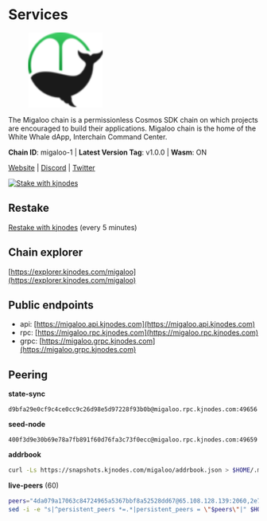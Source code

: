 # Services

<figure><img src="https://raw.githubusercontent.com/kj89/cosmos-images/main/logos/migaloo.png" width="150" alt=""><figcaption></figcaption></figure>

The Migaloo chain is a permissionless Cosmos SDK chain on which  projects are encouraged to build their applications. Migaloo chain  is the home of the White Whale dApp, Interchain Command Center.

**Chain ID**: migaloo-1 | **Latest Version Tag**: v1.0.0 | **Wasm**: ON

[Website](https://whitewhale.money) | [Discord](https://discord.gg/AyvcgD4jy3) | [Twitter](https://twitter.com/WhiteWhaleDefi)

[![Stake with kjnodes](https://i.ibb.co/cr44Q8j/button-stake-with-kjnodes.png)](https://restake.app/migaloo/migaloovaloper1jxtgnfw3tatfh90ju9j76dfrt3yea0zw2vnr8v)

## Restake

[Restake with kjnodes](https://restake.app/migaloo/migaloovaloper1jxtgnfw3tatfh90ju9j76dfrt3yea0zw2vnr8v) (every 5 minutes)
## Chain explorer
[https://explorer.kjnodes.com/migaloo](https://explorer.kjnodes.com/migaloo)

## Public endpoints

* api: [https://migaloo.api.kjnodes.com](https://migaloo.api.kjnodes.com)
* rpc: [https://migaloo.rpc.kjnodes.com](https://migaloo.rpc.kjnodes.com)
* grpc: [https://migaloo.grpc.kjnodes.com](https://migaloo.grpc.kjnodes.com)

## Peering

**state-sync**

```text
d9bfa29e0cf9c4ce0cc9c26d98e5d97228f93b0b@migaloo.rpc.kjnodes.com:49656
```

**seed-node**

```text
400f3d9e30b69e78a7fb891f60d76fa3c73f0ecc@migaloo.rpc.kjnodes.com:49659
```

**addrbook**
```bash
curl -Ls https://snapshots.kjnodes.com/migaloo/addrbook.json > $HOME/.migalood/config/addrbook.json
```

**live-peers** (60)
```bash
peers="4da079a17063c84724965a5367bbf8a52528dd67@65.108.128.139:2060,2e756df28be5e4fa7d332ba732a160202ef86eee@167.235.21.165:26656,ad9d79aba19b176117aa0c73e519ee66d205b6ea@135.181.223.115:2550,aba0c3f98fb5bef1a0d991b8e2b8bba24f9908b6@65.108.111.236:55736,f4cada0792353a16093ea9ecb872cb5962ce01ce@65.109.71.210:26656,ccaccdf6bafcb57197d86a1420a289cd39fe0ae9@85.10.200.231:8095,6c42aacf3939d503bad695d86108d214680e04a8@144.76.175.189:20756,175ca82ab5b282549d68d79ff2c3703d26bcacef@141.94.109.71:20757,78f0f5aa89b7ed92a5728dd3f67f646d8dda5213@198.244.228.162:55736,9780ea85f4d0f4cb5ebca14992ce11ebe1982d35@188.172.229.26:26656,e91f650bb3d5b66762093150718af358c6355cc5@15.235.10.35:36656,d9bfa29e0cf9c4ce0cc9c26d98e5d97228f93b0b@65.109.88.38:49656,bad243ed32f5df33f3227aca407310e66ca19b19@116.202.143.92:20756,20a8ee3728b358f9de624febd85464eb89dddd37@63.225.118.133:36656,1d3809b25bbe6a29bc2415df77c9fc82e46fd384@18.117.74.187:26656,9cb7ba30c7eb7e9b516b90e09ca0f53250927440@146.59.52.135:8095,6870906f86e474d88d077c7c55af36debe49da04@178.162.165.194:7095,81eefc4de6acec31ccdd519d53270be024e4fe68@51.210.223.186:7095,95a68d5280d9a3ae6d688e89bd4e4fe295b11a92@31.156.88.34:26656,e3fee82bd16509145c45b3dc0b8f4db25315078e@212.227.13.120:26656,d20e91b12956469860da37a8e538305dad8d23d4@185.119.118.110:4000,4236750928a4dcb742e50e30e500ebc9ee39f240@35.223.246.103:26656,347e6fa3c974e91aee92da5793486ba3f1bae67d@23.88.112.67:26656,e39876398a43c0f9b93b5a82d8e38fa57c0373b5@65.109.89.19:20756,8a9e42026a687b2762cefbd74584ccbd6afa0be1@65.109.83.124:26656,dfb44159d26b62affd7112367e082b2397bbff15@65.108.136.206:26656,8917d5ba9ff160e192a3178252856d371236f7d6@45.85.147.42:55656,fe04ff9a13d8f0b23463e832f75eb5c845bd375e@213.239.214.73:7095,2fd235d3f0a1a84abd197dcfdaf04fdabc092db8@168.119.62.80:26656,59c74642d0ec4d012dd7bd0a7e5af1eadf2061b2@65.109.30.183:26656,ba6f2c1a1174fbc19e1fff75922f56c779d788d8@38.146.3.131:20756,45c246b7f17bb9d95a3155e53ae32850de03d946@195.14.6.2:26656,a46ad42b84690a2af0071f20337182b3bfba75fc@38.146.3.130:20756,98e489fc375c4dd26eb0d2410fab4e1ab049f61b@144.126.141.236:26656,0c38efdc028867765e68f02979958468384ad087@51.89.155.2:23656,45a88789d86553f6cd7c7ee48786847e462e7dd6@5.75.161.219:26656,1efa54b5e318fad742f060d3938a963333bd8ae9@142.93.189.65:26656,d23d14793da108b107ac809f5643d5bbbbbcb6a5@65.108.75.107:46656,9c77e7e841e1e5231d0f793dfbe051e9cbb13747@94.79.54.137:16656,b3538ee0cf0245a5d7d7c1ef82cdf4a60e7d36ed@173.215.85.171:20080,9f55d181ba68c2a7b62d065fa5974bc1ada7395f@188.165.252.51:26656,327fb12682b6450564330abec78f13fa35bd9b78@37.187.149.73:26706,36e1c376a0c5da53382a8ccb081d6a3e4831d165@65.108.234.59:26666,0326c9ee117587b7ebe3b26b00820642a8cf48ff@65.108.238.102:20756,f7dede5bd05eb9615c8c6fa273e25bd4f10f56b8@65.108.109.240:3000,ebc272824924ea1a27ea3183dd0b9ba713494f83@195.3.220.136:27096,2e71dbd7d4c079ba7894c5287291c17ba58a6504@141.95.47.78:26656,3b3428d679faa1bd498b3554ca798de3a0d802c6@162.19.89.8:20756,dfe5f91f824880e19d47475546d9874e0f2cea8c@5.79.74.229:8095,51ca404bbc73d07fc0d6529388c90f807c5acf0b@65.109.104.72:20756,320ec920b1c1adc94556f9f64eeb575e07ef9d27@24.158.14.210:26656,f59f9e1876f2b8401aabba612786eda163f23a8a@213.170.135.20:26134,c616069071f0864b5b0e995f8d8961536b41ab62@15.204.141.36:26656,a0a450ead908bd65813322c1373802ef32c5736d@65.108.235.33:4000,80be85c4980deccaa2fbd710029f0eb660dadf9a@51.81.16.186:26656,6801b2f80cdb6a02fbc7e23e1e1d393788e37e84@64.5.123.231:26656,5429bc670b77cd9c61481912ea194bea8aa6d0cd@51.81.155.189:20756,70d1818f50d983bfebf4c8546b221687b76cd4b0@51.81.107.95:20756,a834ef7ec0a65ac7c5bf976a9af5adb3a71d7a19@65.108.8.247:20756,7e2bf7bdcc3b40a1dae4c9befb1ef1cb47d03c6d@65.108.10.37:26656"
sed -i -e "s|^persistent_peers *=.*|persistent_peers = \"$peers\"|" $HOME/.migalood/config/config.toml
```
